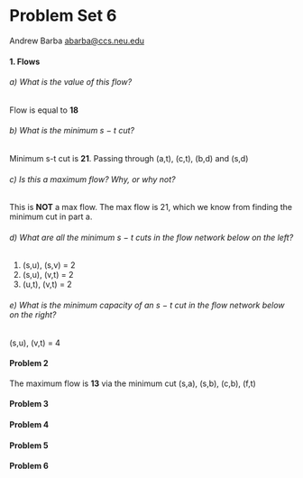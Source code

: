 Problem Set 6
=============

Andrew Barba [abarba@ccs.neu.edu](abarba@ccs.neu.edu)

#### 1. Flows

###### a) What is the value of this flow?
Flow is equal to **18**

###### b) What is the minimum s − t cut?
Minimum s-t cut is **21**. Passing through (a,t), (c,t), (b,d) and (s,d)

###### c) Is this a maximum flow? Why, or why not?
This is **NOT** a max flow. The max flow is 21, which we know from finding the minimum cut in part a.

###### d) What are all the minimum s − t cuts in the flow network below on the left?
1. (s,u), (s,v) = 2
2. (s,u), (v,t) = 2
3. (u,t), (v,t) = 2

###### e) What is the minimum capacity of an s − t cut in the flow network below on the right?
(s,u), (v,t) = 4

#### Problem 2
The maximum flow is **13** via the minimum cut (s,a), (s,b), (c,b), (f,t)

#### Problem 3

#### Problem 4

#### Problem 5

#### Problem 6
